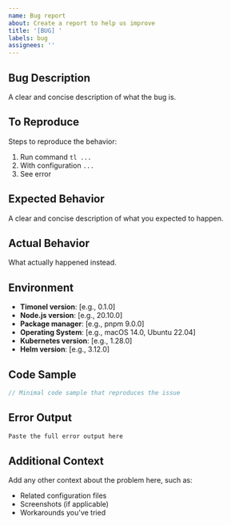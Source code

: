 ```yaml
---
name: Bug report
about: Create a report to help us improve
title: '[BUG] '
labels: bug
assignees: ''
---
```


## Bug Description

A clear and concise description of what the bug is.

## To Reproduce

Steps to reproduce the behavior:

1. Run command `tl ...`
2. With configuration `...`
3. See error

## Expected Behavior

A clear and concise description of what you expected to happen.

## Actual Behavior

What actually happened instead.

## Environment

- **Timonel version**: [e.g., 0.1.0]
- **Node.js version**: [e.g., 20.10.0]
- **Package manager**: [e.g., pnpm 9.0.0]
- **Operating System**: [e.g., macOS 14.0, Ubuntu 22.04]
- **Kubernetes version**: [e.g., 1.28.0]
- **Helm version**: [e.g., 3.12.0]

## Code Sample

```typescript
// Minimal code sample that reproduces the issue
```

## Error Output

```bash
Paste the full error output here
```

## Additional Context

Add any other context about the problem here, such as:

- Related configuration files
- Screenshots (if applicable)
- Workarounds you've tried
